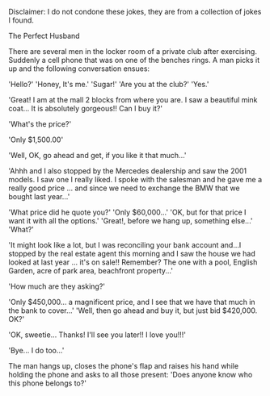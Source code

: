 Disclaimer: I do not condone these jokes, they are from a collection of jokes I found.

The Perfect Husband

There are several men in the locker room of a private club after exercising. Suddenly a cell phone that was on one of the benches rings. A man picks it up and the following conversation ensues: 
       
'Hello?' 
'Honey, It's me.' 
'Sugar!' 
'Are you at the club?' 
'Yes.' 

'Great! I am at the mall 2 blocks from where you are. I saw a beautiful mink coat... It is absolutely gorgeous!! Can I buy it?' 
       
'What's the price?' 
       
'Only $1,500.00' 
       
'Well, OK, go ahead and get, if you like it that much...' 
       
'Ahhh and I also stopped by the Mercedes dealership and saw the 2001 models. I saw one I really liked. I spoke with the salesman and he gave me a really good price ... and since we need to exchange the BMW that we bought last year...' 
       
'What price did he quote you?' 
'Only $60,000...' 
'OK, but for that price I want it with all the options.' 
'Great!, before we hang up, something else...' 
'What?' 
       
'It might look like a lot, but I was reconciling your bank account and...I stopped by the real estate agent this morning and I saw the house we had looked at last year ... it's on sale!! Remember? The one with a pool, English Garden, acre of park area, beachfront property...' 

'How much are they asking?' 
       
'Only $450,000... a magnificent price, and I see that we have that much in the bank to cover...' 'Well, then go ahead and buy it, but just bid $420,000. OK?' 
       
'OK, sweetie... Thanks! I'll see you later!! I love you!!!' 
       
'Bye... I do too...' 
       
The man hangs up, closes the phone's flap and raises his hand while holding the phone and asks to all those present: 'Does anyone know who this phone belongs to?'

